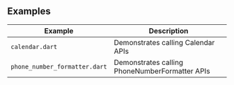 ## Examples

| Example                       | Description                                    |
| ----------------------------- | ---------------------------------------------- |
| `calendar.dart`               | Demonstrates calling Calendar APIs             |
| `phone_number_formatter.dart` | Demonstrates calling PhoneNumberFormatter APIs |
